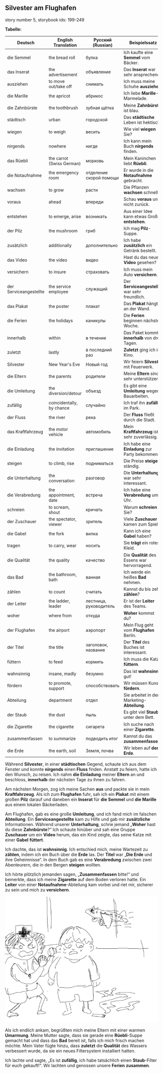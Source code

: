 ## Silvester am Flughafen

story number 5, storybook ids: 199-249


**Tabelle:**

| Deutsch                  | English Translation              | Русский (Russian)               | Beispielssatz                                  |
|--------------------------|---------------------------------|--------------------------------|------------------------------------------------|
| die Semmel               | the bread roll                  | булка                          | Ich kaufte eine **Semmel** vom Bäcker.          |
| das Inserat              | the advertisement               | объявление                     | Das **Inserat** war sehr ansprechend.           |
| ausziehen                | to move out/take off            | снимать                        | Ich muss meine Schuhe **ausziehen**.            |
| die Marille              | the apricot                     | абрикос                        | Ich liebe **Marille**-Marmelade.                |
| die Zahnbürste           | the toothbrush                  | зубная щётка                   | Meine **Zahnbürste** ist blau.                  |
| städtisch                | urban                           | городской                      | Das **städtische** Leben ist hektisch.          |
| wiegen                   | to weigh                        | весить                         | Wie viel **wiegen** Sie?                        |
| nirgends                 | nowhere                         | нигде                          | Ich kann mein Buch **nirgends** finden.         |
| das Rüebli               | the carrot (Swiss German)       | морковь                        | Mein Kaninchen liebt **Rüebli**.                |
| die Notaufnahme          | the emergency room              | отделение скорой помощи        | Er wurde in die **Notaufnahme** gebracht.       |
| wachsen                  | to grow                         | расти                          | Die Pflanzen **wachsen** schnell.               |
| voraus                   | ahead                           | впереди                        | Schau **voraus** und nicht zurück.              |
| entstehen                | to emerge, arise                | возникать                      | Aus einer Idee kann etwas Großes **entstehen**. |
| der Pilz                 | the mushroom                    | гриб                           | Ich mag **Pilz**-Suppe.                         |
| zusätzlich               | additionally                    | дополнительно                  | Ich habe **zusätzlich** ein Getränk bestellt.   |
| das Video                | the video                       | видео                          | Hast du das neue **Video** gesehen?              |
| versichern               | to insure                       | страховать                     | Ich muss mein Auto **versichern**.              |
| der Serviceangestellte   | the service employee            | служащий                       | Der **Serviceangestellte** war sehr freundlich. |
| das Plakat               | the poster                      | плакат                         | Das **Plakat** hängt an der Wand.               |
| die Ferien               | the holidays                    | каникулы                       | Die **Ferien** beginnen nächste Woche.          |
| innerhalb                | within                          | в течение                      | Das Paket kommt **innerhalb** von drei Tagen.   |
| zuletzt                  | lastly                          | в последний раз                | **Zuletzt** ging ich ins Kino.                  |
| Silvester                | New Year's Eve                  | Новый год                      | Wir feiern **Silvester** mit Feuerwerk.         |
| die Eltern               | the parents                     | родители                       | Meine **Eltern** sind sehr unterstützend.       |
| die Umleitung            | the diversion/detour            | объезд                         | Es gibt eine **Umleitung** wegen Bauarbeiten.   |
| zufällig                 | coincidentally, by chance       | случайно                       | Ich traf ihn **zufällig** im Park.               |
| der Fluss                | the river                       | река                           | Der **Fluss** fließt durch die Stadt.            |
| das Kraftfahrzeug        | the motor vehicle               | автомобиль                     | Mein **Kraftfahrzeug** ist sehr zuverlässig.    |
| die Einladung            | the invitation                  | приглашение                    | Ich habe eine **Einladung** zur Party bekommen. |
| steigen                  | to climb, rise                  | подниматься                    | Die Preise **steigen** ständig.                 |
| die Unterhaltung         | the conversation                | разговор                       | Die **Unterhaltung** war sehr interessant.      |
| die Verabredung          | the appointment, date           | встреча                        | Ich habe eine **Verabredung** um 5 Uhr.         |
| schreien                 | to scream, shout                | кричать                        | Warum **schreien** Sie?                         |
| der Zuschauer            | the spectator, viewer           | зритель                        | Viele **Zuschauer** kamen zum Spiel.            |
| die Gabel                | the fork                        | вилка                          | Kann ich eine **Gabel** haben?                  |
| tragen                   | to carry, wear                  | носить                         | Sie **trägt** ein rotes Kleid.                  |
| die Qualität             | the quality                     | качество                       | Die **Qualität** des Essens war hervorragend.   |
| das Bad                  | the bathroom, bath              | ванная                         | Ich werde ein heißes **Bad** nehmen.            |
| zählen                   | to count                        | считать                        | Kannst du bis zehn **zählen**?                  |
| der Leiter               | the ladder, leader              | лестница, руководитель         | Er ist der **Leiter** des Teams.                |
| woher                    | where from                      | откуда                         | **Woher** kommst du?                            |
| der Flughafen            | the airport                     | аэропорт                       | Mein Flug geht vom **Flughafen** Berlin.        |
| der Titel                | the title                       | заголовок, название            | Der **Titel** des Buches ist interessant.       |
| füttern                  | to feed                         | кормить                        | Ich muss die Katze **füttern**.                 |
| wahnsinnig               | insane, madly                   | безумно                        | Das ist **wahnsinnig** gut!                     |
| fördern                  | to promote, support             | способствовать                | Wir müssen Kunst **fördern**.                   |
| Abteilung                | department                      | отдел                          | Sie arbeitet in der Marketing-**Abteilung**.    |
| der Staub                | the dust                        | пыль                           | Es gibt viel **Staub** unter dem Bett.  |
| die Zigarette            | the cigarette                   | сигарета                       | Ich suche nach einer **Zigarette**.             |
| zusammenfassen           | to summarize                    | подводить итог                 | Kannst du das **zusammenfassen**?               |
| die Erde                 | the earth, soil                 | Земля, почва                   | Wir leben auf **der Erde**.                     |


Während **Silvester**, in einer **städtischen** Gegend, schaute ich aus dem Fenster und konnte **nirgends** einen **Fluss** finden. Anstatt zu feiern, hatte ich den Wunsch, zu reisen. Ich nahm **die Einladung** meiner **Eltern** an und beschloss, **innerhalb** der nächsten Tage zu ihnen zu fahren.

Am nächsten Morgen, zog ich meine Sachen **aus** und packte sie in mein **Kraftfahrzeug**. Als ich zum **Flughafen** fuhr, sah ich ein **Plakat** mit einem großen **Pilz** darauf und daneben ein **Inserat** für **die Semmel** und **die Marille** aus einem lokalen Bäckerladen.

Am Flughafen, gab es eine große **Umleitung**, und ich fand mich im falschen **Abteilung**. Ein **Serviceangestellte** kam zu Hilfe und gab mir **zusätzliche** Informationen. Während unserer **Unterhaltung**, schrie jemand „**Woher** hast du diese **Zahnbürste**?“ Ich schaute hinüber und sah eine Gruppe **Zuschauer** um ein **Video** herum, das ein Kind zeigte, das seine Katze mit einer **Gabel** **füttert**.

Ich dachte, das ist **wahnsinnig**. Ich entschied mich, meine Wartezeit zu **zählen**, indem ich ein Buch über die **Erde** las. Der **Titel** war „**Die Erde** und ihre Geheimnisse“. In dem Buch gab es eine **Verabredung** zwischen zwei Abenteurern, die in den Bergen **steigen** wollten.

Ich hörte plötzlich jemanden sagen, „**Zusammenfassen** bitte!“ und bemerkte, dass ich meine **Zigarette** auf dem Boden verloren hatte. Ein **Leiter** von einer **Notaufnahme**-Abteilung kam vorbei und riet mir, sicherer zu sein und mich zu **versichern**.

![image](pictures/story_005_pic_01.png)

Als ich endlich ankam, begrüßten mich meine Eltern mit einer warmen **Umarmung**. Meine Mutter sagte, dass sie gerade eine **Rüebli**-Suppe gemacht hat und dass das **Bad** bereit ist, falls ich mich frisch machen möchte. Mein Vater fügte hinzu, dass **zuletzt** die **Qualität** des Wassers verbessert wurde, da sie ein neues Filtersystem installiert hatten.

Ich lachte und sagte, „Es ist **zufällig**, ich habe tatsächlich einen **Staub**-Filter für euch gekauft!“. Wir lachten und genossen unsere **Ferien** **zusammen**.